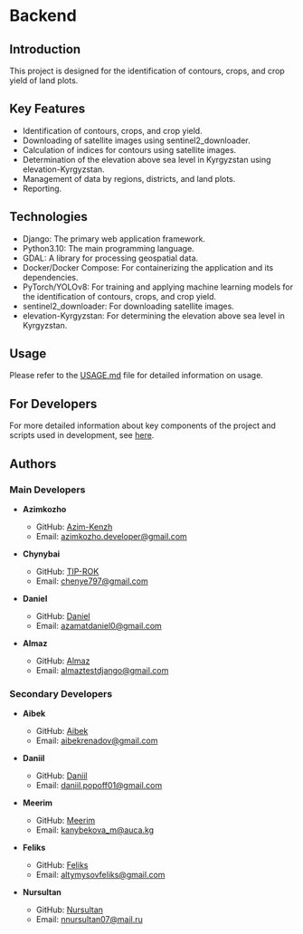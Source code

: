 # Backend

## Introduction

This project is designed for the identification of contours, crops, and crop yield of land plots.

## Key Features

- Identification of contours, crops, and crop yield.
- Downloading of satellite images using sentinel2_downloader.
- Calculation of indices for contours using satellite images.
- Determination of the elevation above sea level in Kyrgyzstan using elevation-Kyrgyzstan.
- Management of data by regions, districts, and land plots.
- Reporting.

## Technologies

- Django: The primary web application framework.
- Python3.10: The main programming language.
- GDAL: A library for processing geospatial data.
- Docker/Docker Compose: For containerizing the application and its dependencies.
- PyTorch/YOLOv8: For training and applying machine learning models for the identification of contours, crops, and crop
  yield.
- sentinel2_downloader: For downloading satellite images.
- elevation-Kyrgyzstan: For determining the elevation above sea level in Kyrgyzstan.

## Usage

Please refer to the [USAGE.md](USAGE.md) file for detailed information on usage.

## For Developers

For more detailed information about key components of the project and scripts used in development,
see [here](DEVELOPER.md).

## Authors

### Main Developers

- **Azimkozho**
    * GitHub: [Azim-Kenzh](https://github.com/Azim-Kenzh)
    * Email: <azimkozho.developer@gmail.com>


- **Chynybai**
    * GitHub: [TIP-ROK](https://github.com/TIP-ROK)
    * Email: <chenye797@gmail.com>


- **Daniel**
    * GitHub: [Daniel](https://github.com/azamatdaniel0)
    * Email: <azamatdaniel0@gmail.com>


- **Almaz**
    * GitHub: [Almaz](https://github.com/sharshenaliev)
    * Email: <almaztestdjango@gmail.com>

### Secondary Developers

- **Aibek**
    * GitHub: [Aibek](https://github.com/RikiTwiki)
    * Email: <aibekrenadov@gmail.com>


- **Daniil**
    * GitHub: [Daniil](https://github.com/daniilpopoff)
    * Email: <daniil.popoff01@gmail.com>


- **Meerim**
    * GitHub: [Meerim](https://github.com/meerimkanybekova)
    * Email: <kanybekova_m@auca.kg>


- **Feliks**
    * GitHub: [Feliks](https://github.com/feliksKdm)
    * Email: <altymysovfeliks@gmail.com>


- **Nursultan**
    * GitHub: [Nursultan](https://github.com/Nursmen)
    * Email: <nnursultan07@mail.ru>
